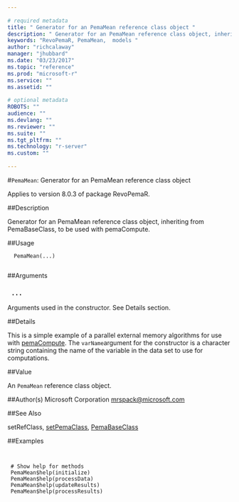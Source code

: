 ```yaml
--- 
 
# required metadata 
title: " Generator for an PemaMean reference class object " 
description: " Generator for an PemaMean reference class object, inheriting from PemaBaseClass, to be used with pemaCompute. " 
keywords: "RevoPemaR, PemaMean,  models " 
author: "richcalaway" 
manager: "jhubbard" 
ms.date: "03/23/2017" 
ms.topic: "reference" 
ms.prod: "microsoft-r" 
ms.service: "" 
ms.assetid: "" 
 
# optional metadata 
ROBOTS: "" 
audience: "" 
ms.devlang: "" 
ms.reviewer: "" 
ms.suite: "" 
ms.tgt_pltfrm: "" 
ms.technology: "r-server" 
ms.custom: "" 
 
--- 
```

 
 
 #`PemaMean`:  Generator for an PemaMean reference class object 

 Applies to version 8.0.3 of package RevoPemaR.
 
 ##Description
 
Generator for an PemaMean reference class object, inheriting from PemaBaseClass, to be used with pemaCompute.
 
 
 ##Usage

```   
  PemaMean(...)
 
```
 
 
 ##Arguments

   
  
    
 ### ` ...`
  Arguments used in the constructor. See Details section.  
  
 
 
 ##Details
 
This is a simple example of a parallel external memory algorithms for use with
[pemaCompute](pemaCompute.md). The `varName`argument for the constructor is a
character string containing the name of the variable in the data set to use
for computations.
 
 
 ##Value
 
An `PemaMean` reference class object.
 
 
 ##Author(s)
 Microsoft Corporation [mrspack@microsoft.com](mrspack@microsoft.com)
 
 
 
 
 ##See Also
 
setRefClass,
[setPemaClass](setPemaClass.md),
[PemaBaseClass](PemaBaseClass.md)
   
 ##Examples

 ```
   
  
  # Show help for methods
  PemaMean$help(initialize)
  PemaMean$help(processData)
  PemaMean$help(updateResults)
  PemaMean$help(processResults)
  
 
```
 
 
 
 
